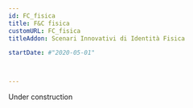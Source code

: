 ```yaml
---
id: FC_fisica
title: F&C fisica
customURL: FC_fisica
titleAddon: Scenari Innovativi di Identità Fisica

startDate: #"2020-05-01"



---
```

Under construction